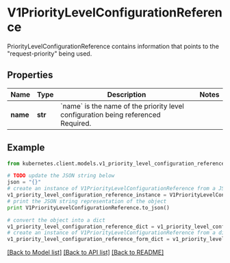 # V1PriorityLevelConfigurationReference

PriorityLevelConfigurationReference contains information that points to the \"request-priority\" being used.

## Properties
Name | Type | Description | Notes
------------ | ------------- | ------------- | -------------
**name** | **str** | &#x60;name&#x60; is the name of the priority level configuration being referenced Required. | 

## Example

```python
from kubernetes.client.models.v1_priority_level_configuration_reference import V1PriorityLevelConfigurationReference

# TODO update the JSON string below
json = "{}"
# create an instance of V1PriorityLevelConfigurationReference from a JSON string
v1_priority_level_configuration_reference_instance = V1PriorityLevelConfigurationReference.from_json(json)
# print the JSON string representation of the object
print V1PriorityLevelConfigurationReference.to_json()

# convert the object into a dict
v1_priority_level_configuration_reference_dict = v1_priority_level_configuration_reference_instance.to_dict()
# create an instance of V1PriorityLevelConfigurationReference from a dict
v1_priority_level_configuration_reference_form_dict = v1_priority_level_configuration_reference.from_dict(v1_priority_level_configuration_reference_dict)
```
[[Back to Model list]](../README.md#documentation-for-models) [[Back to API list]](../README.md#documentation-for-api-endpoints) [[Back to README]](../README.md)


